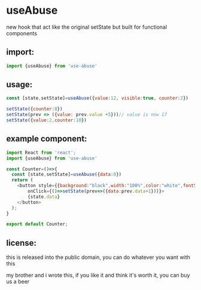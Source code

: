 # useAbuse
new hook that act like the original setState but built for functional components


## import:
```js
import {useAbuse} from 'use-abuse'
```

## usage:
```js
const [state,setState]=useAbuse({value:12, visible:true, counter:2})

setState({counter:8})
setState(prev => ({value: prev.value +5}))// value is now 17
setState({value:2,counter:10})
```

## example component:
```js
import React from 'react';
import {useAbuse} from 'use-abuse'

const Counter=()=>{
  const [state,setState]=useAbuse({data:0})
  return (
    <button style={{background:"black",width:"100%",color:"white",fontSize:20,textAlign:"center",padding:20}}
        onClick={()=>setState(prev=>({data:prev.data+1}))}>
        {state.data}
    </button>
  );
}

export default Counter;
```

## license:
this is released into the public domain, you can do whatever you want with this

my brother and i wrote this, if you like it and think it's worth it, you can buy us a beer

